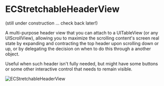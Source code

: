 ECStretchableHeaderView
=======================

(still under construction ... check back later!)

A multi-purpose header view that you can attach to a UITableView (or any UIScrollView), allowing you to maximize the scrolling content's screen real state by expanding and contracting the top header upon scrolling down or up, or by delegating the decision on when to do this through a another object.

Useful when such header isn't fully needed, but might have some buttons or some other interactive control that needs to remain visible.

![ECStretchableHeaderView](http://i.imgur.com/RCqO0O9.gif)